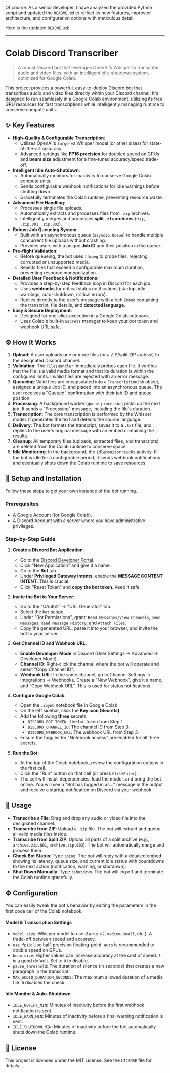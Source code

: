 Of course. As a senior developer, I have analyzed the provided Python script and updated the `README.md` to reflect its new features, improved architecture, and configuration options with meticulous detail.

Here is the updated `README.md`:

***

# Colab Discord Transcriber

> A robust Discord bot that leverages OpenAI's Whisper to transcribe audio and video files, with an intelligent idle-shutdown system, optimized for Google Colab.

This project provides a powerful, easy-to-deploy Discord bot that transcribes audio and video files directly within your Discord channel. It's designed to run seamlessly in a Google Colab environment, utilizing its free GPU resources for fast transcriptions while intelligently managing runtime to conserve compute units.

## ✨ Key Features

*   **High-Quality & Configurable Transcription**:
    *   Utilizes OpenAI's `large-v2` Whisper model (or other sizes) for state-of-the-art accuracy.
    *   Advanced settings like **FP16 precision** for doubled speed on GPUs and **beam size** adjustment for a fine-tuned accuracy/speed trade-off.
*   **Intelligent Idle Auto-Shutdown**:
    *   Automatically monitors for inactivity to conserve Google Colab compute units.
    *   Sends configurable webhook notifications for idle warnings before shutting down.
    *   Gracefully terminates the Colab runtime, preventing resource waste.
*   **Advanced File Handling**:
    *   Processes single file uploads.
    *   Automatically extracts and processes files from `.zip` archives.
    *   Intelligently merges and processes **split `.zip` archives** (e.g., `.zip.001`, `.zip.002`).
*   **Robust Job Queueing System**:
    *   Built with an asynchronous queue (`asyncio.Queue`) to handle multiple concurrent file uploads without crashing.
    *   Provides users with a unique **Job ID** and their position in the queue.
*   **Pre-flight Validation**:
    *   Before queueing, the bot uses `ffmpeg` to probe files, rejecting corrupted or unsupported media.
    *   Rejects files that exceed a configurable maximum duration, preventing resource monopolization.
*   **Detailed User Feedback & Notifications**:
    *   Provides a step-by-step feedback loop in Discord for each job.
    *   Uses **webhooks** for critical status notifications (startup, idle warnings, auto-shutdown, critical errors).
    *   Replies directly to the user's message with a rich `Embed` containing the transcript, file details, and **detected language**.
*   **Easy & Secure Deployment**:
    *   Designed for one-click execution in a Google Colab notebook.
    *   Uses Colab's built-in `Secrets` manager to keep your bot token and webhook URL safe.

## ⚙️ How It Works

1.  **Upload**: A user uploads one or more files (or a ZIP/split ZIP archive) to the designated Discord channel.
2.  **Validation**: The `FilesHandler` immediately probes each file. It verifies that the file is a valid media format and that its duration is within the configured limits. Invalid files are rejected with an error message.
3.  **Queueing**: Valid files are encapsulated into a `TranscriptionJob` object, assigned a unique Job ID, and placed into an asynchronous queue. The user receives a "Queued" confirmation with their job ID and queue position.
4.  **Processing**: A background worker (`queue_processor`) picks up the next job. It sends a "Processing" message, including the file's duration.
5.  **Transcription**: The core transcription is performed by the Whisper model. It generates the text and detects the source language.
6.  **Delivery**: The bot formats the transcript, saves it to a `.txt` file, and replies to the user's original message with an embed containing the results.
7.  **Cleanup**: All temporary files (uploads, extracted files, and transcripts) are deleted from the Colab runtime to conserve space.
8.  **Idle Monitoring**: In the background, the `IdleMonitor` tracks activity. If the bot is idle for a configurable period, it sends webhook notifications and eventually shuts down the Colab runtime to save resources.

## 🔧 Setup and Installation

Follow these steps to get your own instance of the bot running.

### Prerequisites

*   A Google Account (for Google Colab).
*   A Discord Account with a server where you have administrative privileges.

### Step-by-Step Guide

1.  **Create a Discord Bot Application**:
    *   Go to the [Discord Developer Portal](https://discord.com/developers/applications).
    *   Click "New Application" and give it a name.
    *   Go to the **Bot** tab.
    *   Under **Privileged Gateway Intents**, enable the **MESSAGE CONTENT INTENT**. This is crucial.
    *   Click "Reset Token" and **copy the bot token**. Keep it safe.

2.  **Invite the Bot to Your Server**:
    *   Go to the "OAuth2" -> "URL Generator" tab.
    *   Select the `bot` scope.
    *   Under "Bot Permissions", grant: `Read Messages/View Channels`, `Send Messages`, `Read Message History`, and `Attach Files`.
    *   Copy the generated URL, paste it into your browser, and invite the bot to your server.

3.  **Get Channel ID and Webhook URL**:
    *   **Enable Developer Mode** in Discord (User Settings -> Advanced -> Developer Mode).
    *   **Channel ID**: Right-click the channel where the bot will operate and select "Copy Channel ID".
    *   **Webhook URL**: In the same channel, go to Channel Settings -> Integrations -> Webhooks. Create a "New Webhook", give it a name, and "Copy Webhook URL". This is used for status notifications.

4.  **Configure Google Colab**:
    *   Open the `.ipynb` notebook file in Google Colab.
    *   On the left sidebar, click the **Key icon (Secrets)**.
    *   Add the following **three** secrets:
        *   `DISCORD_BOT_TOKEN`: The bot token from Step 1.
        *   `DISCORD_CHANNEL_ID`: The channel ID from Step 3.
        *   `DISCORD_WEBHOOK_URL`: The webhook URL from Step 3.
    *   Ensure the toggles for "Notebook access" are enabled for all three secrets.

5.  **Run the Bot**:
    *   At the top of the Colab notebook, review the configuration options in the first cell.
    *   Click the "Run" button on that cell (or press `Ctrl+Enter`).
    *   The cell will install dependencies, load the model, and bring the bot online. You will see a "Bot has logged in as..." message in the output and receive a startup notification on Discord via your webhook.

## 🚀 Usage

*   **Transcribe a File**: Drag and drop any audio or video file into the designated channel.
*   **Transcribe from ZIP**: Upload a `.zip` file. The bot will extract and queue all valid media files inside.
*   **Transcribe from Split ZIP**: Upload all parts of a split archive (e.g., `archive.zip.001`, `archive.zip.002`). The bot will automatically merge and process them.
*   **Check Bot Status**: Type `!ping`. The bot will reply with a detailed embed showing its latency, queue size, and current idle status with countdowns to the next action (notification, warning, or shutdown).
*   **Shut Down Manually**: Type `!shutdown`. The bot will log off and terminate the Colab runtime gracefully.

## ⚙️ Configuration

You can easily tweak the bot's behavior by editing the parameters in the first code cell of the Colab notebook.

#### Model & Transcription Settings
*   `model_size`: Whisper model to use (`large-v2`, `medium`, `small`, etc.). A trade-off between speed and accuracy.
*   `use_fp16`: Use half-precision floating-point. `auto` is recommended to double speed on GPUs.
*   `beam_size`: Higher values can increase accuracy at the cost of speed. `5` is a good default. Set to `0` to disable.
*   `pause_threshold`: The duration of silence (in seconds) that creates a new paragraph in the transcript.
*   `MAX_AUDIO_DURATION_SECONDS`: The maximum allowed duration of a media file. `0` disables the check.

#### Idle Monitor & Auto-Shutdown
*   `IDLE_NOTIFY_MIN`: Minutes of inactivity before the first webhook notification is sent.
*   `IDLE_WARN_MIN`: Minutes of inactivity before a final warning notification is sent.
*   `IDLE_SHUTDOWN_MIN`: Minutes of inactivity before the bot automatically shuts down the Colab runtime.

## 📄 License

This project is licensed under the MIT License. See the `LICENSE` file for details.
